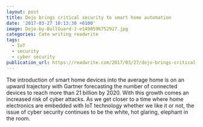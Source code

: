 ```yaml
---
layout: post
title: Dojo brings critical security to smart home automation
date: '2017-03-27 10:13:30 +0100'
image: Dojo-by-BullGuard-1-e1490596752927.jpg
categories: Cate writing readwrite
tags:
  - IoT
  - security
  - cyber security
publication_url: https://readwrite.com/2017/03/27/dojo-brings-critical-security-to-smart-home-automation-dl4/
---
```

The introduction of smart home devices into the average home is on an upward trajectory with Gartner forecasting the number of connected devices to reach more than 21 billion by 2020. With this growth comes an increased risk of cyber attacks. As we get closer to a time where home electronics are embedded with IoT technology whether we like it or not, the issue of cyber security continues to be the white, hot glaring, elephant in the room.
